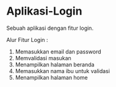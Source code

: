 # Aplikasi-Login
Sebuah aplikasi dengan fitur login.

Alur Fitur Login :
1. Memasukkan email dan password
2. Memvalidasi masukan
3. Menampilkan halaman beranda
4. Memasukkan nama ibu untuk validasi
5. Menampilkan halaman home
